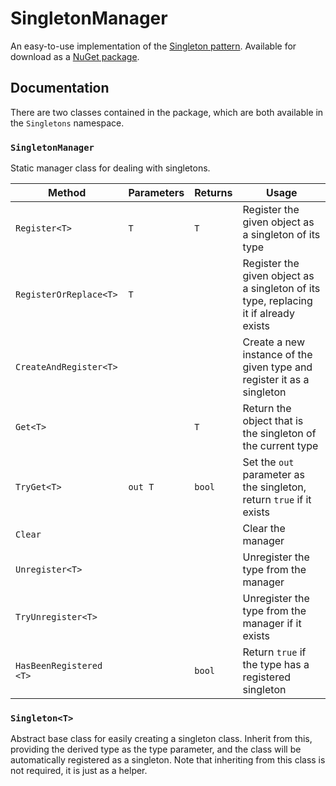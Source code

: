 # SingletonManager
An easy-to-use implementation of the [Singleton pattern](https://en.wikipedia.org/wiki/Singleton_pattern). Available for download as a [NuGet package](https://www.nuget.org/packages/SingletonManager/1.0.0).

## Documentation
There are two classes contained in the package, which are both available in the `Singletons` namespace.

### `SingletonManager`
Static manager class for dealing with singletons.

| Method                  | Parameters | Returns | Usage                                                                                |
|-------------------------|------------|---------|--------------------------------------------------------------------------------------|
| `Register<T>`           | `T`        | `T`     | Register the given object as a singleton of its type                                 |
| `RegisterOrReplace<T>`  | `T`        |         | Register the given object as a singleton of its type, replacing it if already exists |
| `CreateAndRegister<T>`  |            |         | Create a new instance of the given type and register it as a singleton               |
| `Get<T>`                |            | `T`     | Return the object that is the singleton of the current type                          |
| `TryGet<T>`             | `out T`    | `bool`  | Set the `out` parameter as the singleton, return `true` if it exists                 |
| `Clear`                 |            |         | Clear the manager                                                                    |
| `Unregister<T>`         |            |         | Unregister the type from the manager                                                 |
| `TryUnregister<T>`      |            |         | Unregister the type from the manager if it exists                                    |
| `HasBeenRegistered <T>` |            | `bool`  | Return `true` if the type has a registered singleton                                 |

### `Singleton<T>`
Abstract base class for easily creating a singleton class. Inherit from this, providing the derived type as the type parameter, and the class will be automatically registered as a singleton. Note that inheriting from this class is not required, it is just as a helper.
